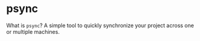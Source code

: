 # psync

What is `psync`? A simple tool to quickly synchronize your project across one or multiple machines.